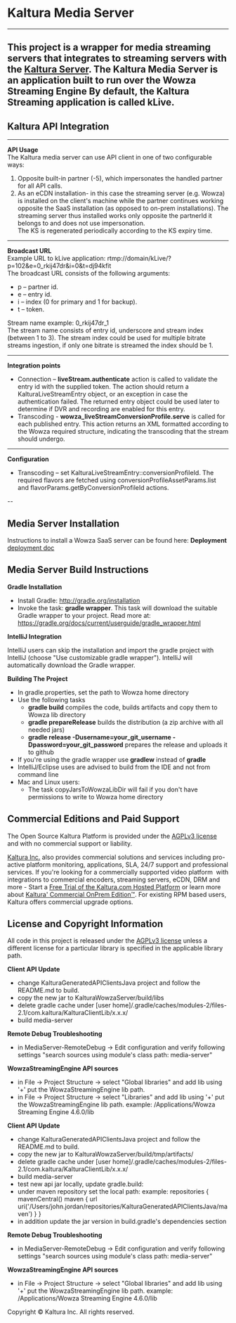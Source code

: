 Kaltura Media Server   
==========================
---
This project is a wrapper for media streaming servers that integrates to streaming servers with the [Kaltura Server](https://github.com/kaltura/server). 
The Kaltura Media Server is an application built to run over the Wowza Streaming Engine
By default, the Kaltura Streaming application is called **kLive**.
---

Kaltura API Integration
---
---
**API Usage**  
The Kaltura media server can use API client in one of two configurable ways:
1.	Opposite built-in partner (-5), which impersonates the handled partner for all API calls.
2.	As an eCDN installation- in this case the streaming server (e.g. Wowza) is installed on the client's machine while the partner continues working opposite the SaaS installation (as opposed to on-prem installations). The streaming server thus installed works only opposite the partnerId it belongs to and does not use impersonation.  
The KS is regenerated periodically according to the KS expiry time.  

---

**Broadcast URL**  
Example URL to kLive application: rtmp://domain/kLive/?p=102&e=0_rkij47dr&i=0&t=dj94kfit  
The broadcast URL consists of the following arguments:
*	p – partner id.
*	e – entry id.
*	i – index (0 for primary and 1 for backup).
*	t – token.

Stream name example: 0_rkij47dr_1  
The stream name consists of entry id, underscore and stream index (between 1 to 3).
The stream index could be used for multiple bitrate streams ingestion, if only one bitrate is streamed the index should be 1.  

---

**Integration points**  
* Connection – **liveStream.authenticate** action is called to validate the entry id with the supplied token.
The action should return a KalturaLiveStreamEntry object, or an exception in case the authentication failed.
The returned entry object could be used later to determine if DVR and recording are enabled for this entry.
* Transcoding - **wowza_liveStreamConversionProfile.serve** is called for each published entry. This action returns an XML formatted according to the Wowza required structure, indicating the transcoding that the stream should undergo.

----

**Configuration**  
* Transcoding – set KalturaLiveStreamEntry::conversionProfileId. The required flavors are fetched using conversionProfileAssetParams.list and flavorParams.getByConversionProfileId actions.

--

Media Server Installation
--

Instructions to install a Wowza SaaS server can be found here:
**Deployment**
[deployment doc](deployment.md)

Media Server Build Instructions
--

**Gradle Installation**

* Install Gradle: http://gradle.org/installation
* Invoke the task: **gradle wrapper**. This task will download the suitable Gradle wrapper to your project. Read more at: https://gradle.org/docs/current/userguide/gradle_wrapper.html

**IntelliJ Integration**

IntelliJ users can skip the installation and import the gradle project with IntelliJ (choose "Use customizable gradle wrapper"). IntelliJ will automatically download the Gradle wrapper.


**Building The Project**

* In gradle.properties, set the path to Wowza home directory
* Use the following tasks
  * **gradle build** compiles the code, builds artifacts and copy them to Wowza lib directory
  * **gradle prepareRelease** builds the distribution (a zip archive with all needed jars)
  * **gradle release -Dusername=your_git_username -Dpassword=your_git_password** prepares the release and uploads it to github
* If you're using the gradle wrapper use **gradlew** instead of **gradle**
* IntelliJ/Eclipse uses are advised to build from the IDE and not from command line
* Mac and Linux users:
  * The task copyJarsToWowzaLibDir will fail if you don't have permissions to write to Wowza home directory
  
## Commercial Editions and Paid Support

The Open Source Kaltura Platform is provided under the [AGPLv3 license](http://www.gnu.org/licenses/agpl-3.0.html) and with no
commercial support or liability.  

[Kaltura Inc.](http://corp.kaltura.com) also provides commercial solutions and services including pro-active platform monitoring,
applications, SLA, 24/7 support and professional services. If you're looking for a commercially supported video platform  with
integrations to commercial encoders, streaming servers, eCDN, DRM and more - Start a [Free Trial of the Kaltura.com Hosted
Platform](http://corp.kaltura.com/free-trial) or learn more about [Kaltura' Commercial OnPrem
Edition™](http://corp.kaltura.com/Deployment-Options/Kaltura-On-Prem-Edition). For existing RPM based users, Kaltura offers
commercial upgrade options.


## License and Copyright Information
All code in this project is released under the [AGPLv3 license](http://www.gnu.org/licenses/agpl-3.0.html) unless a different license for a particular library is specified in the applicable library path.

 **Client API Update**
 - change KalturaGeneratedAPIClientsJava project and follow the README.md to build.
 - copy the new jar to KalturaWowzaServer/build/libs
 - delete gradle cache under [user home]/.gradle/caches/modules-2/files-2.1/com.kaltura/KalturaClientLib/x.x.x/
 - build media-server

 **Remote Debug Troubleshooting**
 - in MediaServer-RemoteDebug -> Edit configuration and verify following settings "search sources using module's class path: media-server"

 **WowzaStreamingEngine API sources**
 - in File -> Project Structure -> select "Global libraries" and add lib using '+' put the WowzaStreamingEngine lib path.
 - in File -> Project Structure -> select "Libraries" and add lib using '+' put the WowzaStreamingEngine lib path.
 example: /Applications/Wowza Streaming Engine 4.6.0/lib


 **Client API Update**
 - change KalturaGeneratedAPIClientsJava project and follow the README.md to build.
 - copy the new jar to KalturaWowzaServer/build/tmp/artifacts/
 - delete gradle cache under [user home]/.gradle/caches/modules-2/files-2.1/com.kaltura/KalturaClientLib/x.x.x/
 - build media-server
 - test new api jar locally, update gradle.build:
 - under maven repository set the local path:
 example:
  repositories {
         mavenCentral()
         maven {
             url uri('/Users/john.jordan/repositories/KalturaGeneratedAPIClientsJava/maven')
         }
     }
 - in addition update the jar version in build.gradle's dependencies section


 **Remote Debug Troubleshooting**
 - in MediaServer-RemoteDebug -> Edit configuration and verify following settings "search sources using module's class path: media-server"

 **WowzaStreamingEngine API sources**
 - in File -> Project Structure -> select "Global libraries" and add lib using '+' put the WowzaStreamingEngine lib path.
 example: /Applications/Wowza Streaming Engine 4.6.0/lib


Copyright © Kaltura Inc. All rights reserved.

